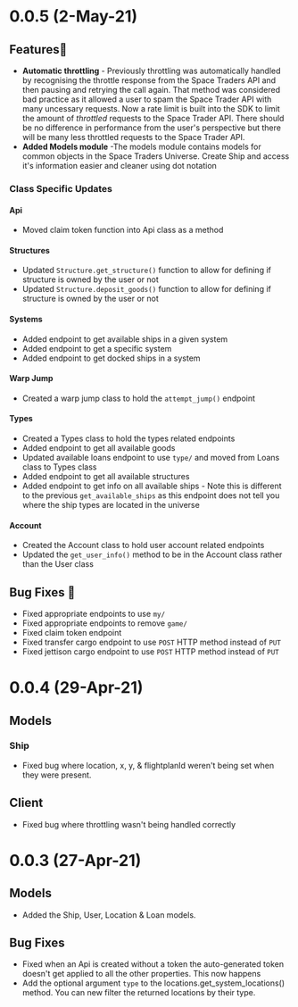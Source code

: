 # 0.0.5 (2-May-21)
## Features🥁
- **Automatic throttling** - Previously throttling was automatically handled by recognising the throttle response from the Space Traders API and then pausing and retrying the call again. That method was considered bad practice as it allowed a user to spam the Space Trader API with many uncessary requests. Now a rate limit is built into the SDK to limit the amount of _throttled_ requests to the Space Trader API. There should be no difference in performance from the user's perspective but there will be many less throttled requests to the Space Trader API. 
- **Added Models module** -The models module contains models for common objects in the Space Traders Universe. Create Ship and access it's information easier and cleaner using dot notation

### Class Specific Updates
#### Api
- Moved claim token function into Api class as a method

#### Structures
- Updated `Structure.get_structure()` function to allow for defining if structure is owned by the user or not
- Updated `Structure.deposit_goods()` function to allow for defining if structure is owned by the user or not

#### Systems
- Added endpoint to get available ships in a given system
- Added endpoint to get a specific system
- Added endpoint to get docked ships in a system

#### Warp Jump
- Created a warp jump class to hold the `attempt_jump()` endpoint

#### Types
- Created a Types class to hold the types related endpoints
- Added endpoint to get all available goods
- Updated available loans endpoint to use `type/` and moved from Loans class to Types class
- Added endpoint to get all available structures
- Added endpoint to get info on all available ships - Note this is different to the previous `get_available_ships` as this endpoint does not tell you where the ship types are located in the universe

#### Account
- Created the Account class to hold user account related endpoints
- Updated the `get_user_info()` method to be in the Account class rather than the User class

## Bug Fixes 🐛
- Fixed appropriate endpoints to use `my/`
- Fixed appropriate endpoints to remove `game/`
- Fixed claim token endpoint
- Fixed transfer cargo endpoint to use `POST` HTTP method instead of `PUT`
- Fixed jettison cargo endpoint to use `POST` HTTP method instead of `PUT`

# 0.0.4 (29-Apr-21)
## Models
### Ship
- Fixed bug where location, x, y, & flightplanId weren't being set when they were present.

## Client
- Fixed bug where throttling wasn't being handled correctly

# 0.0.3 (27-Apr-21)

## Models
- Added the Ship, User, Location & Loan models. 

## Bug Fixes
- Fixed when an Api is created without a token the auto-generated token doesn't get applied to all the other properties. This now happens
- Add the optional argument `type` to the locations.get_system_locations() method. You can new filter the returned locations by their type. 

